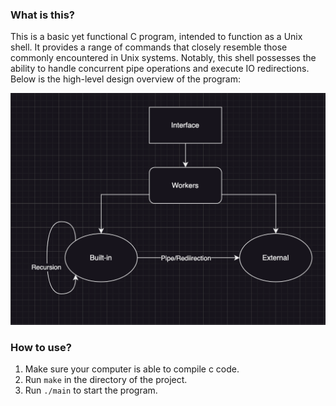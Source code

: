 ### What is this?
This is a basic yet functional C program, intended to function as a Unix shell. It provides a range of commands that closely resemble those commonly encountered in Unix systems. Notably, this shell possesses the ability to handle concurrent pipe operations and execute IO redirections. Below is the high-level design overview of the program:

![Design](./design.png)

### How to use?
1. Make sure your computer is able to compile c code.
2. Run `make` in the directory of the project.
3. Run `./main` to start the program.